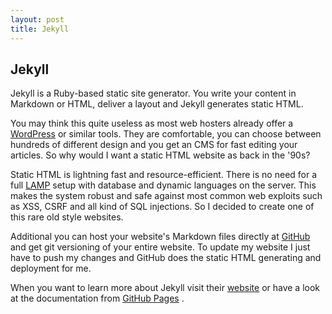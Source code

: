 ```yaml
---
layout: post
title: Jekyll
---
```


## Jekyll

Jekyll is a Ruby-based static site generator.  You write your content in Markdown or HTML, deliver a layout and Jekyll generates static HTML. 

You may think this quite useless as most web hosters already offer a [WordPress](https://wordpress.org/) or similar tools. They are comfortable, you can choose between hundreds of different design and you get an CMS for fast editing your articles. So why would I want a static HTML website as back in the '90s?

Static HTML is lightning fast and resource-efficient. There is no need for a full [LAMP](http://en.wikipedia.org/wiki/LAMP_%28software_bundle%29) setup with database and dynamic languages on the server. This makes the system robust and safe against most common web exploits such as XSS, CSRF and all kind of SQL injections. So I decided to create one of this rare old style websites.

Additional you can host your website's Markdown files directly at [GitHub](https://www.github.com) and get git versioning of your entire website. To update my website I just have to push my changes and GitHub does the static HTML generating and deployment for me. 

When you want to learn more about Jekyll visit their [website](https://github.com/jekyll/jekyll) or have a look at the documentation from [GitHub Pages](https://pages.github.com/) .
